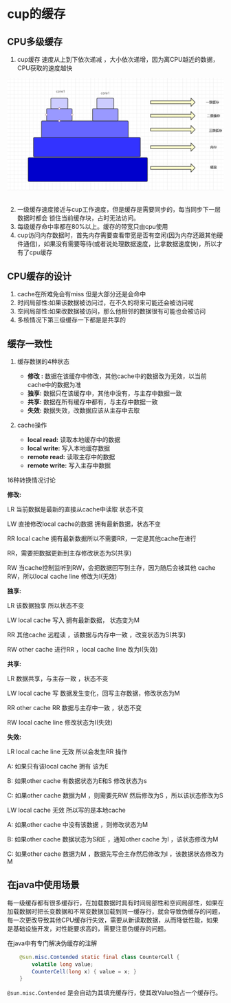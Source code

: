 # cup的缓存

## CPU多级缓存

1. cup缓存 速度从上到下依次递减 ，大小依次递增，因为离CPU越近的数据，CPU获取的速度越快

<div align="center"> <img src="https://github.com/gitXugx/hotchpotch/blob/master/doc/images/basic/cpuCache.png"  /> </div><br>

2. 一级缓存速度接近与cup工作速度，但是缓存是需要同步的，每当同步下一层数据时都会
锁住当前缓存块，占时无法访问。
3. 每级缓存命中率都在80%以上。缓存的带宽只由cpu使用
4. cup访问内存数据时，首先内存需要查看带宽是否有空闲(因为内存还跟其他硬件通信)，如果没有需要等待(或者说处理数据速度，比拿数据速度快)，所以才有了cpu缓存
## CPU缓存的设计
1. cache在所难免会有miss 但是大部分还是会命中
2. 时间局部性:如果该数据被访问过，在不久的将来可能还会被访问呢
3. 空间局部性:如果改数据被访问，那么他相邻的数据很有可能也会被访问
4. 多核情况下第三级缓存一下都是是共享的

## 缓存一致性

1. 缓存数据的4种状态

   - **修改 :** 数据在该缓存中修改，其他cache中的数据改为无效，以当前cache中的数据为准
   - **独享:** 数据只在该缓存中，其他中没有，与主存中数据一致
   - **共享:** 数据在所有缓存中都有，与主存中数据一致
   - **失效:** 数据失效，改数据应该从主存中去取

2. cache操作

   - **local read:** 读取本地缓存中的数据
   - **local write:** 写入本地缓存数据
   - **remote read:** 读取主存中的数据
   - **remote write:** 写入主存中数据

16种转换情况讨论

**修改:**

LR 当前数据是最新的直接从cache中读取 状态不变

LW 直接修改local cache的数据 拥有最新数据，状态不变

RR local cache 拥有最新数据所以不需要RR，一定是其他cache在进行

RR，需要把数据更新到主存修改状态为S(共享)

RW 当cache控制监听到RW，会把数据回写到主存，因为随后会被其他
cache RW，所以local cache line 修改为I(无效)

**独享:**

LR 该数据独享 所以状态不变

LW local cache 写入 拥有最新数据， 状态变为M

RR 其他cache 远程读 ，该数据与内存中一致 ，改变状态为S(共享)

RW other cache 进行RR ，local cache line 改为I(失效)

**共享:**

LR 数据共享，与主存一致 ，状态不变

LW local cache 写 数据发生变化，回写主存数据，修改状态为M

RR other cache RR 数据与主存中一致 ，状态不变

RW local cache line 修改状态为I(失效)

**失效:**

LR local cache line 无效 所以会发生RR 操作

A: 如果只有该local cache 拥有 该为E

B: 如果other cache 有数据状态为E和S 修改状态为s

C: 如果other cache 数据为M ，则需要先RW 然后修改为S ，所以该状态修改为S

LW local cache 无效 所以写的是本地cache

A: 如果other cache 中没有该数据 ，则修改状态为M

B: 如果other cache 数据状态为S和E ，通知other cache 为I ，该状态修改为M

C: 如果other cache 数据为M ，数据先写会主存然后修改为I ，该数据状态修改为M


## 在java中使用场景

每一级缓存都有很多缓存行，在加载数据时具有时间局部性和空间局部性，如果在加载数据时把长变数据和不常变数据加载到同一缓存行，就会导致伪缓存的问题，每一次更改导致其他CPU缓存行失效，需要从新读取数据，从而降低性能，如果是基础设施开发，对性能要求高的，需要注意伪缓存的问题。

在java中有专门解决伪缓存的注解
```java
    @sun.misc.Contended static final class CounterCell {
        volatile long value;
        CounterCell(long x) { value = x; }
    }
```

`@sun.misc.Contended` 是会自动为其填充缓存行，使其改Value独占一个缓存行。







